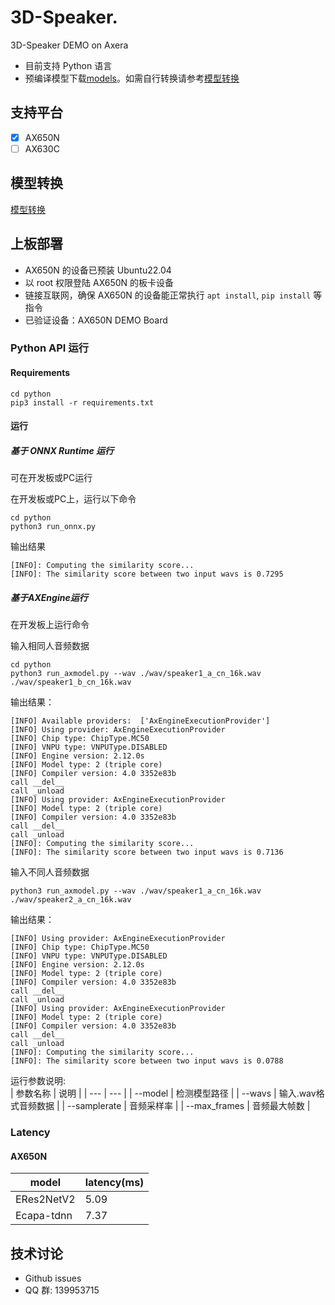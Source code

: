 # 3D-Speaker.
3D-Speaker DEMO on Axera

- 目前支持  Python 语言 
- 预编译模型下载[models](https://github.com/wzf19947/PPOCR_v5/releases/download/v1.0.0/model.tar.gz)。如需自行转换请参考[模型转换](/model_convert/README.md)

## 支持平台

- [x] AX650N
- [ ] AX630C

## 模型转换

[模型转换](./model_convert/README.md)

## 上板部署

- AX650N 的设备已预装 Ubuntu22.04
- 以 root 权限登陆 AX650N 的板卡设备
- 链接互联网，确保 AX650N 的设备能正常执行 `apt install`, `pip install` 等指令
- 已验证设备：AX650N DEMO Board

### Python API 运行

#### Requirements

```
cd python
pip3 install -r requirements.txt
``` 

#### 运行

##### 基于 ONNX Runtime 运行  
可在开发板或PC运行 

在开发板或PC上，运行以下命令  
```  
cd python
python3 run_onnx.py
```
输出结果
```
[INFO]: Computing the similarity score...
[INFO]: The similarity score between two input wavs is 0.7295
```

##### 基于AXEngine运行  
在开发板上运行命令

输入相同人音频数据
```
cd python  
python3 run_axmodel.py --wav ./wav/speaker1_a_cn_16k.wav ./wav/speaker1_b_cn_16k.wav
```  
输出结果：
```  
[INFO] Available providers:  ['AxEngineExecutionProvider']
[INFO] Using provider: AxEngineExecutionProvider
[INFO] Chip type: ChipType.MC50
[INFO] VNPU type: VNPUType.DISABLED
[INFO] Engine version: 2.12.0s
[INFO] Model type: 2 (triple core)
[INFO] Compiler version: 4.0 3352e83b
call __del__
call _unload
[INFO] Using provider: AxEngineExecutionProvider
[INFO] Model type: 2 (triple core)
[INFO] Compiler version: 4.0 3352e83b
call __del__
call _unload
[INFO]: Computing the similarity score...
[INFO]: The similarity score between two input wavs is 0.7136
```  

输入不同人音频数据
```
python3 run_axmodel.py --wav ./wav/speaker1_a_cn_16k.wav ./wav/speaker2_a_cn_16k.wav
```
输出结果： 
```
[INFO] Using provider: AxEngineExecutionProvider
[INFO] Chip type: ChipType.MC50
[INFO] VNPU type: VNPUType.DISABLED
[INFO] Engine version: 2.12.0s
[INFO] Model type: 2 (triple core)
[INFO] Compiler version: 4.0 3352e83b
call __del__
call _unload
[INFO] Using provider: AxEngineExecutionProvider
[INFO] Model type: 2 (triple core)
[INFO] Compiler version: 4.0 3352e83b
call __del__
call _unload
[INFO]: Computing the similarity score...
[INFO]: The similarity score between two input wavs is 0.0788
```

运行参数说明:  
| 参数名称 | 说明  |
| --- | --- | 
| --model | 检测模型路径 | 
| --wavs | 输入.wav格式音频数据 | 
| --samplerate | 音频采样率 | 
| --max_frames | 音频最大帧数 | 

### Latency

#### AX650N

| model | latency(ms) |
|---|---|
|ERes2NetV2|5.09|
|Ecapa-tdnn|7.37|



## 技术讨论

- Github issues
- QQ 群: 139953715
